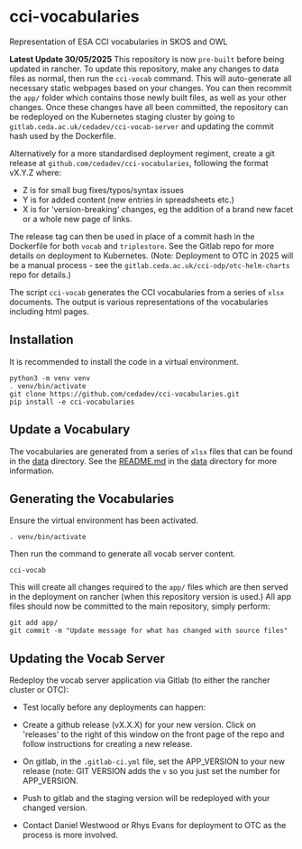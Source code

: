 # cci-vocabularies

Representation of ESA CCI vocabularies in SKOS and OWL

**Latest Update 30/05/2025** This repository is now `pre-built` before being updated in rancher. To update this repository, make any changes to data files as normal, then run the `cci-vocab` command. This will auto-generate all necessary static webpages based on your changes. You can then recommit the `app/` folder which contains those newly built files, as well as your other changes. Once these changes have all been committed, the repository can be redeployed on the Kubernetes staging cluster by going to `gitlab.ceda.ac.uk/cedadev/cci-vocab-server` and updating the commit hash used by the Dockerfile.

Alternatively for a more standardised deployment regiment, create a git release at `github.com/cedadev/cci-vocabularies`, following the format vX.Y.Z where:
- Z is for small bug fixes/typos/syntax issues
- Y is for added content (new entries in spreadsheets etc.)
- X is for 'version-breaking' changes, eg the addition of a brand new facet or a whole new page of links.

The release tag can then be used in place of a commit hash in the Dockerfile for both `vocab` and `triplestore`. See the Gitlab repo for more details on deployment to Kubernetes. (Note: Deployment to OTC in 2025 will be a manual process - see the `gitlab.ceda.ac.uk/cci-odp/otc-helm-charts` repo for details.)

The script `cci-vocab` generates the CCI vocabularies from a series of `xlsx` documents. 
The output is various representations of the vocabularies including html pages.


## Installation

It is recommended to install the code in a virtual environment.

```
python3 -m venv venv
. venv/bin/activate
git clone https://github.com/cedadev/cci-vocabularies.git
pip install -e cci-vocabularies
```

## Update a Vocabulary

The vocabularies are generated from a series of `xlsx` files that can be found in the 
[data](data/) directory. See the [README.md](data/README.md) in the [data](data/) directory
for more information.

## Generating the Vocabularies

Ensure the virtual environment has been activated.

```
. venv/bin/activate
```

Then run the command to generate all vocab server content.

```
cci-vocab
```

This will create all changes required to the `app/` files which are then served in the deployment on rancher (when this repository version is used.)
All app files should now be committed to the main repository, simply perform:

```
git add app/
git commit -m "Update message for what has changed with source files"
```

## Updating the Vocab Server

Redeploy the vocab server application via Gitlab (to either the rancher cluster or OTC):
- Test locally before any deployments can happen:

- Create a github release (vX.X.X) for your new version. Click on 'releases' to the right of this window on the front page of the repo and follow instructions for creating a new release.

- On gitlab, in the `.gitlab-ci.yml` file, set the APP_VERSION to your new release (note: GIT VERSION adds the `v` so you just set the number for APP_VERSION.

- Push to gitlab and the staging version will be redeployed with your changed version.

- Contact Daniel Westwood or Rhys Evans for deployment to OTC as the process is more involved.
